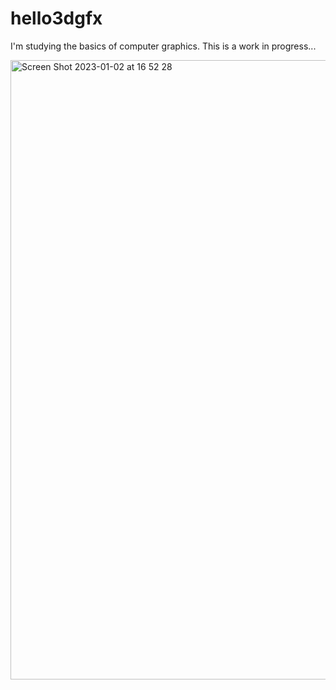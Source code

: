 # hello3dgfx

I'm studying the basics of computer graphics. This is a work in progress...

<img width="991" alt="Screen Shot 2023-01-02 at 16 52 28" src="https://user-images.githubusercontent.com/40927974/210205771-546859c6-8602-4ab9-9cfd-fa41ccb1a3cf.png">
